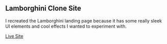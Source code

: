 ## Lamborghini Clone Site

I recreated the Lamborghini landing page because it has some really sleek UI elements and cool effects I wanted to experiment with.

[Live Site](https://lamborghini-clone-site-mkk.netlify.app/)
